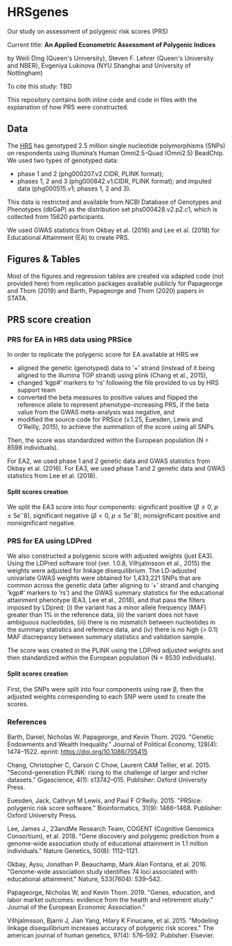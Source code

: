 # HRSgenes

Our study on assessment of polygenic risk scores (PRS)

Current title: **An Applied Econometric Assessment of Polygenic Indices**

by Weili Ding (Queen's University), Steven F. Lehrer (Queen's University and NBER), Evgeniya Lukinova (NYU Shanghai and University of Nottingham)

To cite this study: TBD

This repository contains both inline code and code in files with the explanation of how PRS were constructed.

## Data

The [HRS](https://hrs.isr.umich.edu/about) has genotyped 2.5 million single nucleotide polymorphisms (SNPs) on
respondents using Illumina’s Human Omni2.5-Quad (Omni2.5) BeadChip. We used two types of genotyped data: 
- phase 1 and 2 (phg000207.v2.CIDR, PLINK format);
- phases 1, 2 and 3 (phg000842.v1.CIDR, PLINK format); and
imputed data (phg000515.v1; phases 1, 2 and 3).

This data is restricted and available from NCBI Database of Genotypes and Phenotypes (dbGaP) as the distribution set phs000428.v2.p2.c1, which is collected from 15620 participants. 

We used GWAS statistics from Okbay et al. (2016) and Lee et al. (2018) for Educational Attainment (EA) to create PRS.

## Figures & Tables

Most of the figures and regression tables are created via adapted code (not provided here) from replication packages available publicly for Papageorge and Thom (2019) and Barth, Papageorge and Thom (2020) papers in STATA.

## PRS score creation

### PRS for EA in HRS data using PRSice
In order to replicate the polygenic score for EA available at HRS we 
- aligned the genetic (genotyped) data to ‘+’ strand (instead of it being aligned to the illumina TOP strand) using plink (Chang et al., 2015), 
- changed ‘kgp#’ markers to ‘rs’ following the file provided to us by HRS support team
- converted the beta measures to positive values and flipped the reference allele to represent phenotype-increasing PRS, if the beta value from the GWAS meta-analysis was negative, and 
- modified the source code for PRSice (v.1.25, Euesden, Lewis and O’Reilly, 2015), to achieve the summation of the score using all SNPs. 

Then, the score was standardized within the European population (N = 8598 individuals). 

For EA2, we used phase 1 and 2 genetic data and GWAS statistics from Okbay et al. (2016). For EA3, we
used phase 1 and 2 genetic data and GWAS statistics from Lee et al. (2018).

#### Split scores creation

We split the EA3 score into four components: significant positive ($β ≥ 0$, $p ≤ 5e^−8$), significant negative ($β < 0$, $p ≤ 5e^−8$), nonsignificant positive and nonsignificant negative. 

### PRS for EA using LDPred
We also constructed a polygenic score with adjusted weights (just EA3). Using the LDPred software tool (ver. 1.0.8, Vilhjalmsson et al., 2015) the weights were adjusted for linkage disequilibrium. The LD-adjusted univariate GWAS weights were obtained for 1,433,221 SNPs that are common across the genetic data (after aligning to ‘+’ strand and changing ‘kgp#’ markers to ‘rs’) and the GWAS summary statistics for the educational attainment phenotype (EA3, Lee et al., 2018), and that pass the filters imposed by LDpred: (i) the variant has a minor allele frequency (MAF) greater than 1% in the reference data, (ii) the variant does not have ambiguous nucleotides, (iii) there is no mismatch between nucleotides in the summary statistics and reference data, and (iv) there is no high (> 0.1) MAF discrepancy between summary statistics and validation
sample.

The score was created in the PLINK using the LDPred adjusted weights and then standardized within the European population (N = 8530 individuals). 

#### Split scores creation

First, the SNPs were split into four components using raw β, then the adjusted weights corresponding to each SNP were used to create the scores.

### References

Barth, Daniel, Nicholas W. Papageorge, and Kevin Thom. 2020. "Genetic Endowments and Wealth Inequality." Journal of Political Economy, 128(4): 1474–1522. eprint: https://doi.org/10.1086/705415

Chang, Christopher C, Carson C Chow, Laurent CAM Tellier, et al. 2015. "Second-generation PLINK: rising to the challenge of larger and richer datasets." Gigascience, 4(1): s13742–015. Publisher: Oxford University Press.

Euesden, Jack, Cathryn M Lewis, and Paul F O’Reilly. 2015. "PRSice: polygenic risk score software." Bioinformatics, 31(9): 1466–1468. Publisher: Oxford University Press.

Lee, James J., 23andMe Research Team, COGENT (Cognitive Genomics Consortium), et al. 2018. "Gene discovery and polygenic prediction from a genome-wide association study of educational attainment in 1.1 million individuals." Nature Genetics, 50(8): 1112–1121.

Okbay, Aysu, Jonathan P. Beauchamp, Mark Alan Fontana, et al. 2016. "Genome-wide association study identifies 74 loci associated with educational attainment." Nature, 533(7604): 539–542.

Papageorge, Nicholas W, and Kevin Thom. 2019. "Genes, education, and labor market outcomes: evidence from the health and retirement study.” Journal of the European Economic Association."

Vilhjalmsson, Bjarni J, Jian Yang, Hilary K Finucane, et al. 2015. "Modeling linkage disequilibrium increases accuracy of polygenic risk scores." The american journal of human genetics, 97(4): 576–592. Publisher: Elsevier.

